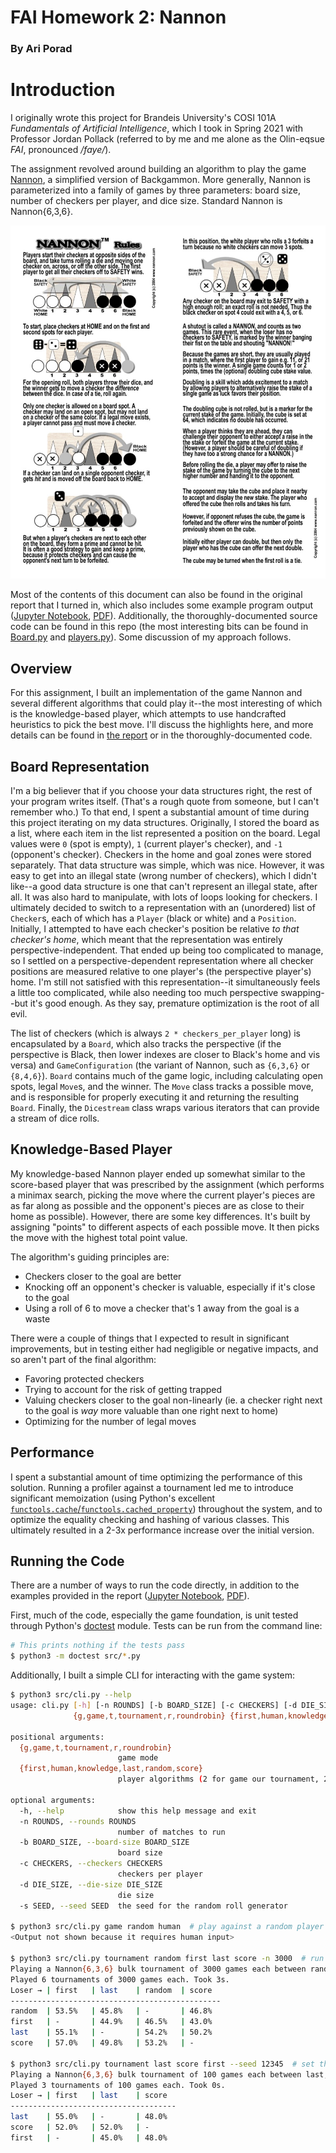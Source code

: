 # FAI Homework 2: Nannon

### By Ari Porad

# Introduction

I originally wrote this project for Brandeis University's COSI 101A _Fundamentals of Artificial Intelligence_, which I took in Spring 2021 with Professor Jordan Pollack (referred to by me and me alone as the Olin-eqsue _FAI_, pronounced _/faye/_).

The assignment revolved around building an algorithm to play the game [Nannon](https://nannon.com), a simplified version of Backgammon. More generally, Nannon is parameterized into a family of games by three parameters: board size, number of checkers per player, and dice size. Standard Nannon is Nannon{6,3,6}.

![Nannon Rules](nannon-rules.jpg)

Most of the contents of this document can also be found in the original report that I turned in, which also includes some example program output ([Jupyter Notebook](src/report.ipynb), [PDF](report.pdf)). Additionally, the thoroughly-documented source code can be found in this repo (the most interesting bits can be found in [Board.py](src/Board.py) and [players.py](src/players.py)). Some discussion of my approach follows.

## Overview

For this assignment, I built an implementation of the game Nannon and several different algorithms that could play it--the most interesting of which is the knowledge-based player, which attempts to use handcrafted heuristics to pick the best move. I'll discuss the highlights here, and more details can be found in [the report](report.pdf) or in the thoroughly-documented code.

## Board Representation

I'm a big believer that if you choose your data structures right, the rest of your program writes itself. (That's a rough quote from someone, but I can't remember who.) To that end, I spent a substantial amount of time during this project iterating on my data structures. Originally, I stored the board as a list, where each item in the list represented a position on the board. Legal values were `0` (spot is empty), `1` (current player's checker), and `-1` (opponent's checker). Checkers in the home and goal zones were stored separately. That data structure was simple, which was nice. However, it was easy to get into an illegal state (wrong number of checkers), which I didn't like--a good data structure is one that can't represent an illegal state, after all. It was also hard to manipulate, with lots of loops looking for checkers. I ultimately decided to switch to a representation with an (unordered) list of `Checker`s, each of which has a `Player` (black or white) and a `Position`. Initially, I attempted to have each checker's position be relative _to that checker's home_, which meant that the representation was entirely perspective-independent. That ended up being too complicated to manage, so I settled on a perspective-dependent representation where all checker positions are measured relative to one player's (the perspective player's) home. I'm still not satisfied with this representation--it simultaneously feels a little too complicated, while also needing too much perspective swapping--but it's good enough. As they say, premature optimization is the root of all evil.

The list of checkers (which is always `2 * checkers_per_player` long) is encapsulated by a `Board`, which also tracks the perspective (if the perspective is Black, then lower indexes are closer to Black's home and vis versa) and `GameConfiguration` (the variant of Nannon, such as `{6,3,6}` or `{8,4,6}`). `Board` contains much of the game logic, including calculating open spots, legal `Move`s, and the winner. The `Move` class tracks a possible move, and is responsible for properly executing it and returning the resulting `Board`. Finally, the `Dicestream` class wraps various iterators that can provide a stream of dice rolls.

## Knowledge-Based Player

My knowledge-based Nannon player ended up somewhat similar to the score-based player that was prescribed by the assignment (which performs a minimax search, picking the move where the current player's pieces are as far along as possible and the opponent's pieces are as close to their home as possible). However, there are some key differences. It's built by assigning "points" to different aspects of each possible move. It then picks the move with the highest total point value.

The algorithm's guiding principles are:

-   Checkers closer to the goal are better
-   Knocking off an opponent's checker is valuable, especially if it's close to the goal
-   Using a roll of 6 to move a checker that's 1 away from the goal is a waste

There were a couple of things that I expected to result in significant improvements, but in testing either had negligible or negative impacts, and so aren't part of the final algorithm:

-   Favoring protected checkers
-   Trying to account for the risk of getting trapped
-   Valuing checkers closer to the goal non-linearly (ie. a checker right next to the goal is _way_ more valuable than one right next to home)
-   Optimizing for the number of legal moves

## Performance

I spent a substantial amount of time optimizing the performance of this solution. Running a profiler against a tournament led me to introduce significant memoization (using Python's excellent [`functools.cache`/`functools.cached_property`][caching]) throughout the system, and to optimize the equality checking and hashing of various classes. This ultimately resulted in a 2-3x performance increase over the initial version.

[caching]: https://docs.python.org/3/library/functools.html

## Running the Code

There are a number of ways to run the code directly, in addition to the examples provided in the report ([Jupyter Notebook](src/report.ipynb), [PDF](report.pdf)).

First, much of the code, especially the game foundation, is unit tested through Python's [doctest][] module. Tests can be run from the command line:

```bash
# This prints nothing if the tests pass
$ python3 -m doctest src/*.py
```

Additionally, I built a simple CLI for interacting with the game system:

```bash
$ python3 src/cli.py --help
usage: cli.py [-h] [-n ROUNDS] [-b BOARD_SIZE] [-c CHECKERS] [-d DIE_SIZE] [-s SEED]
              {g,game,t,tournament,r,roundrobin} {first,human,knowledge,last,random,score} [{first,human,knowledge,last,random,score} ...]

positional arguments:
  {g,game,t,tournament,r,roundrobin}
                        game mode
  {first,human,knowledge,last,random,score}
                        player algorithms (2 for game our tournament, 2+ for round robin)

optional arguments:
  -h, --help            show this help message and exit
  -n ROUNDS, --rounds ROUNDS
                        number of matches to run
  -b BOARD_SIZE, --board-size BOARD_SIZE
                        board size
  -c CHECKERS, --checkers CHECKERS
                        checkers per player
  -d DIE_SIZE, --die-size DIE_SIZE
                        die size
  -s SEED, --seed SEED  the seed for the random roll generator

$ python3 src/cli.py game random human  # play against a random player
<Output not shown because it requires human input>

$ python3 src/cli.py tournament random first last score -n 3000  # run a tournament and show the aggregate results
Playing a Nannon{6,3,6} bulk tournament of 3000 games each between random, first, last, score. seed = 1618284126
Played 6 tournaments of 3000 games each. Took 3s.
Loser → | first   | last    | random  | score
-----------------------------------------------
random  | 53.5%   | 45.8%   | -       | 46.8%
first   | -       | 44.9%   | 46.5%   | 43.0%
last    | 55.1%   | -       | 54.2%   | 50.2%
score   | 57.0%   | 49.8%   | 53.2%   | -

$ python3 src/cli.py tournament last score first --seed 12345  # set the seed to any integer for consistent dice (doesn't affect the random player's decisions). We'll use the same seed as above
Playing a Nannon{6,3,6} bulk tournament of 100 games each between last, score, first. seed = 12345
Played 3 tournaments of 100 games each. Took 0s.
Loser → | first   | last    | score
-------------------------------------
last    | 55.0%   | -       | 48.0%
score   | 52.0%   | 52.0%   | -
first   | -       | 45.0%   | 48.0%
```

[doctest]: https://docs.python.org/3/library/doctest.html
